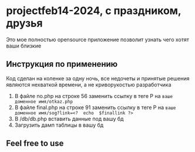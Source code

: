 # projectfeb14-2024, c праздником, друзья

Это мое полностью opensource приложение позволит узнать чего хотят ваши близкие

## Инструкция по применению

Код сделан на коленке за одну ночь, все недочеты и принятые решения являются нехваткой времени, а не криворукостью разработчика

1. В файле no.php на строке 56 заменить ссылку в теге P на `ваше доменное имя/otkaz.php`
2. В файле final.php на строке 91 заменить ссылку в теге P на `ваше доменное имя/sog?link=<?  echo  $finallink ?>`
3. В /db/db.php вставить данные под вашу бд
4. Загрузить дамп таблицы в вашу бд

## Feel free to use
